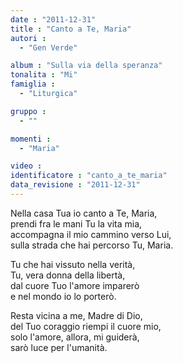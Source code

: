 ```yaml
---
date : "2011-12-31"
title : "Canto a Te, Maria"
autori : 
  - "Gen Verde"

album : "Sulla via della speranza"
tonalita : "Mi"
famiglia : 
  - "Liturgica"

gruppo : 
  - ""

momenti : 
  - "Maria"

video : 
identificatore : "canto_a_te_maria"
data_revisione : "2011-12-31"
---
```

  
  
Nella casa Tua io canto a Te, Maria,  
prendi fra le mani Tu la vita mia,  
accompagna il mio cammino verso Lui,  
sulla strada che hai percorso Tu, Maria.  
  
  
Tu che hai vissuto nella verità,  
Tu, vera donna della libertà,  
dal cuore Tuo l'amore imparerò  
e nel mondo io lo porterò.  
  
  
  
Resta vicina a me, Madre di Dio,  
del Tuo coraggio riempi il cuore mio,  
solo l'amore, allora, mi guiderà,  
sarò luce per l'umanità.  
  
  
  
  
  
  
